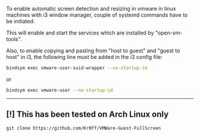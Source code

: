 To enable automatic screen detection and resizing in vmware in linux machines with i3 window manager, couple of systemd commands
have to be initiated.

This will enable and start the services which are installed by "open-vm-tools".

Also, to enable copying and pasting from "host to guest" and "guest to host" in i3, the following line must be added in the i3 config file:

```bash
bindsym exec vmware-user-suid-wrapper --no-startup-id
```
or
```bash
bindsym exec vmware-user --no-startup-id
```

--------------------------

[!] This has been tested on Arch Linux only
--------------------------

```console
git clone https://github.com/Kr0ff/VMWare-Guest-FullScreen
```



